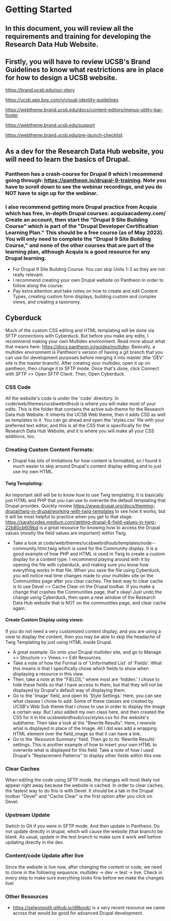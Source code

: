 # Getting Started

## In this document, you will review all the requirements and training for developing the Research Data Hub Website.

## Firstly, you will have to review UCSB's Brand Guidelines to know what restrictions are in place for how to design a UCSB website. 

https://brand.ucsb.edu/our-story

https://ucsb.app.box.com/v/visual-identity-guidelines

https://webtheme.brand.ucsb.edu/docs/content-editors/menus-utility-bar-footer

https://webtheme.brand.ucsb.edu/support

https://webtheme.brand.ucsb.edu/pre-launch-checklist

## As a dev for the Research Data Hub website, you will need to learn the basics of Drupal.  

### Pantheon has a crash-course for Drupal 9 which I recommend going through: https://pantheon.io/drupal-9-training.  Note you have to scroll down to see the webinar recordings, and you do NOT have to sign up for the webinar.  

### I also recommend getting more Drupal practice from Acquia which has free, in-depth Drupal courses: acquiaacademy.com/  Create an account, then start the "Drupal 9 Site Building Course" which is part of the "Drupal Developer Certification Learning Plan."  This should be a free course (as of May 2023). You will only need to complete the "Drupal 9 Site Building Course," and none of the other courses that are part of the learning plan, although Acquia is a good resource for any Drupal learning.  

- For Drupal 9 Site Building Course: You can skip Units 1-3 as they are not really relevant.  
- I recommend creating your own Drupal website on Pantheon in order to follow along the course.
- Pay extra attention and take notes on how to create and edit Content Types, creating custom form displays, building custom and complex views, and creating a taxonomy.  

## Cyberduck
Much of the custom CSS editing and HTML templating will be done via SFTP connections with Cyberduck.  But before you make any edits, I recommend making your own Multidev environment.  Read more about what that means here: https://docs.pantheon.io/guides/multidev.  Basically, a multidev environment is Pantheon's version of having a git branch that you can use for development purposes before merging it into master (the 'DEV' site is the master branch).  After creating your multidev, open it up on pantheon, then change it to SFTP mode.  Once that's done, click Connect with SFTP >> Open SFTP Client.  Then, Open Cyberduck.
### CSS Code
All the website's code is under the 'code' directory.  In code/web/themes/ucsbwebrdhsub is where you will make most of your edits.  This is the folder that contains the active sub-theme for the Research Data Hub Website.  It inherits the UCSB Web theme, then it adds CSS as well as templates to it.  You can go ahead and open the 'styles.css' file with your preferred text editor, and this is all the CSS that is specifically for the Research Data Hub Website, and it is where you will make all your CSS additions, too. 
### Creating Custom Content Formats:
- Drupal has lots of limitations for how content is formatted, so I found it much easier to skip around Drupal's content display editing and to just use my own HTML.
#### Twig Templating: 
An important skill will be to know how to use Twig templating.  It is basically just HTML and PHP that you can use to overwrite the default templating that Drupal provides.  Quickly review https://www.drupal.org/docs/theming-drupal/twig-in-drupal/working-with-twig-templates to see how it works, but it will be most helpful to practice when you get to that stage.  https://sarahcodes.medium.com/getting-drupal-8-field-values-in-twig-22b80cb609bd is a great resource for knowing how to access the Drupal values (mostly the field values are important) within Twig. 
- Take a look at code/web/themes/ucsbwebrdhsub/templates/node--community.html.twig which is used for the Community display.  It is a good example of how PHP and HTML is used in Twig to create a custom display for a content type. I recommend playing around with it by opening the file with cyberduck, and making sure you know how everything works in that file.  When you save the file using Cyberduck, you will notice real time changes made to your multidev site on the Communities page after you clear caches.  The best way to clear cache is to use Devel >> Cache Clear on the Drupal toolbar.  If you make a change that crashes the Communities page, that's okay! Just undo the change using Cyberduck, then open a new window of the Research Data Hub website that is NOT on the communities page, and clear cache again.  

#### Create Custom Display using views:
If you do not need a very customized content display, and you are using a view to display the content, then you may be able to skip the headache of Twig Templating by just using HTML inside Drupal.  
- A great example: Go onto your Drupal multidev site, and go to Manage >> Structure >> Views >> Edit Resources.
- Take a note of how the Format is of 'Unformatted List' of 'Fields'.  What this means is that I specifically chose which fields to show when displaying a resource in this view.  
- Then, take a note at the "FIELDS," where most are 'hidden.'  I chose to hide these fields so that I have access to them, but that they will not be displayed by Drupal's default way of displaying them.  
- Go to the 'Image' field, and open its 'Style Settings.'  Here, you can see what classes I chose to add.  Some of these classes are created by UCSB's Web Sub theme that I chose to use in order to display the image a certain way.  But I also added my own class here, and then created the CSS for it in the ucsbwebrdhsub/css/styles.css for the website's subtheme.  Then take a look at the "Rewrite Results".  Here, I rewrote what is displayed in place of the Image.  All I did was add a wrapping HTML element over the field_image so that it can have a link.
- Go to the 'Resource Summary' field.  Then go to its 'Rewrite Results' settings.  This is another example of how to insert your own HTML to overwrite what is displayed for this field.  Take a note of how I used Drupal's "Replacement Patterns" to display other fields within this one.  

### Clear Caches
When editing the code using SFTP mode, the changes will most likely not appear right away because the website is cached.  In order to clear caches, the fastest way to do this is with Devel.  It should be a tab in the Drupal toolbar "Devel" and "Cache Clear" is the first option after you click on Devel.  

### Upstream Update
Swtich to Git if you were in SFTP mode. And then update in Pantheon. Do not update directly in drupal, which will cause the website (that branch) be blank. As usual, update in the test branch to make sure it work well before updating directly in the dev.

### Content/code Update after live
Since the website is live now, after changing the content or code, we need to clone in the following sequence: multidev -> dev -> test -> live. Check in every step to make sure everything looks fine before we make the changes live!



### Other Resources
- https://selwynpolit.github.io/d9book/ is a very recent resource we came across that would be good for advanced Drupal development.
